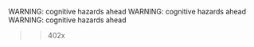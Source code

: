 WARNING: cognitive hazards ahead
WARNING: cognitive hazards ahead
WARNING: cognitive hazards ahead
>>402x
